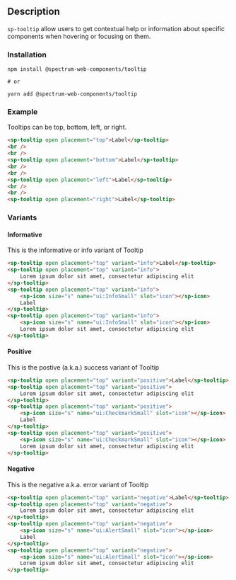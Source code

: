 ## Description

`sp-tooltip` allow users to get contextual help or information about specific components when hovering or focusing on them.

### Installation

```
npm install @spectrum-web-components/tooltip

# or

yarn add @spectrum-web-components/tooltip
```

### Example

Tooltips can be top, bottom, left, or right.

```html
<sp-tooltip open placement="top">Label</sp-tooltip>
<br />
<br />
<sp-tooltip open placement="bottom">Label</sp-tooltip>
<br />
<br />
<sp-tooltip open placement="left">Label</sp-tooltip>
<br />
<br />
<sp-tooltip open placement="right">Label</sp-tooltip>
```

### Variants

#### Informative

This is the informative or info variant of Tooltip
<sp-icons-medium></sp-icons-medium>

```html
<sp-tooltip open placement="top" variant="info">Label</sp-tooltip>
<sp-tooltip open placement="top" variant="info">
    Lorem ipsum dolor sit amet, consectetur adipiscing elit
</sp-tooltip>
<sp-tooltip open placement="top" variant="info">
    <sp-icon size="s" name="ui:InfoSmall" slot="icon"></sp-icon>
    Label
</sp-tooltip>
<sp-tooltip open placement="top" variant="info">
    <sp-icon size="s" name="ui:InfoSmall" slot="icon"></sp-icon>
    Lorem ipsum dolor sit amet, consectetur adipiscing elit
</sp-tooltip>
```

#### Positive

This is the postive (a.k.a.) success variant of Tooltip

```html
<sp-tooltip open placement="top" variant="positive">Label</sp-tooltip>
<sp-tooltip open placement="top" variant="positive">
    Lorem ipsum dolor sit amet, consectetur adipiscing elit
</sp-tooltip>
<sp-tooltip open placement="top" variant="positive">
    <sp-icon size="s" name="ui:CheckmarkSmall" slot="icon"></sp-icon>
    Label
</sp-tooltip>
<sp-tooltip open placement="top" variant="positive">
    <sp-icon size="s" name="ui:CheckmarkSmall" slot="icon"></sp-icon>
    Lorem ipsum dolor sit amet, consectetur adipiscing elit
</sp-tooltip>
```

#### Negative

This is the negative a.k.a. error variant of Tooltip

```html
<sp-tooltip open placement="top" variant="negative">Label</sp-tooltip>
<sp-tooltip open placement="top" variant="negative">
    Lorem ipsum dolor sit amet, consectetur adipiscing elit
</sp-tooltip>
<sp-tooltip open placement="top" variant="negative">
    <sp-icon size="s" name="ui:AlertSmall" slot="icon"></sp-icon>
    Label
</sp-tooltip>
<sp-tooltip open placement="top" variant="negative">
    <sp-icon size="s" name="ui:AlertSmall" slot="icon"></sp-icon>
    Lorem ipsum dolor sit amet, consectetur adipiscing elit
</sp-tooltip>
```

